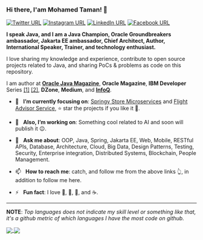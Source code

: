 ### Hi there, I'am Mohamed Taman! 👋
[![Twitter URL](https://img.shields.io/static/v1?color=red&label=Twitter%20&logo=twitter&logoColor=white&style=for-the-badge&message=Follow)](https://twitter.com/_tamanm)
[![Instagram URL](https://img.shields.io/static/v1?color=red&label=Instagram&logo=Instagram&logoColor=white&style=for-the-badge&message=follow)](https://www.instagram.com/m.m.taman)
[![LinkedIn URL](https://img.shields.io/static/v1?color=red&label=linkedin&logo=linkedin&logoColor=white&style=for-the-badge&message=Connect)](https://www.linkedin.com/in/mohamedtaman)
[![Facebook URL](https://img.shields.io/static/v1?color=red&label=Facebook&logo=Facebook&logoColor=white&style=for-the-badge&message=Connect)](https://www.facebook.com/mohamed.m.taman.7)

**I speak Java, and I am a Java Champion, Oracle Groundbreakers ambassador, Jakarta EE ambassador, Chief Architect, Author, International Speaker, Trainer, and technology enthusiast.**

I love sharing my knowledge and experience, contribute to open source projects related to Java, and sharing PoCs & problems as code on this repository.

I am author at [**Oracle Java Magazine**](https://blogs.oracle.com/javamagazine/?search_terms=mohamed%20Taman), **Oracle Magazine**, **IBM Developer** Series [[1]](https://developer.ibm.com/technologies/java/series/java-theory-and-practice/) [[2]](https://developer.ibm.com/components/java-platform/series/java-modularity/), **DZone**, **Medium**, and [**InfoQ**](https://www.infoq.com/profile/Mohamed-Taman/#articles).

<!-- 🤔  I’m currently open for: A new job opportunity, [LINK TO MY RESUME](https://drive.google.com/file/d/1fvV8oI7sRQOdcccy3OgXfesuMtUwHd07/view?usp=sharing). -->
- 🎯 &nbsp; **I’m currently focusing on**: [Springy Store Microservices](https://github.com/mohamed-taman/Springy-Store-Microservices) and [Flight Advisor Service](https://github.com/mohamed-taman/Flight-Advisor), ⭐️ star the projects if you like it 🤩.

- 🔭 &nbsp; **Also, I’m working on**: Something cool related to AI and soon will publish it 😉.

- 💬 &nbsp; **Ask me about**: OOP, Java, Spring, Jakarta EE, Web, Mobile, RESTful APIs, Database, Architecture, Cloud, Big Data, Design Patterns, Testing, Security, Enterprise integration, Distributed Systems, Blockchain, People Management.

- 📫 &nbsp; **How to reach me**: catch, and follow me from the above links 👆, in addition to follow me here.

- ⚡ &nbsp; **Fun fact**: I love 🐍, 🐜, 🐝, and ☕️.

<hr/>

**NOTE**: *Top languages does not indicate my skill level or something like that, it's a github metric of which languages I have the most code on github.*

<a href="https://github.com/mohamed-taman/">
  <img align="center" src="https://github-readme-stats.vercel.app/api?username=mohamed-taman&count_private=true&show_icons=true&theme=radical&hide_border=false" />
</a> 
<a href="https://github.com/mohamed-taman/">
  <img align="center" src="https://github-readme-stats.vercel.app/api/top-langs/?username=mohamed-taman&layout=compact&theme=radical&hide_border=false" />
</a>
  
<!--
**mohamed-taman/mohamed-taman** is a ✨ _special_ ✨ repository because its `README.md` (this file) appears on your GitHub profile.

Here are some ideas to get you started:

- 🔭 I’m currently working on ...
- 🌱 I’m currently learning ...
- 👯 I’m looking to collaborate on ...
- 🤔 I’m looking for help with ...
- 💬 Ask me about ...
- 📫 How to reach me: ...
- 😄 Pronouns: ...
- ⚡ Fun fact: ...
-->
